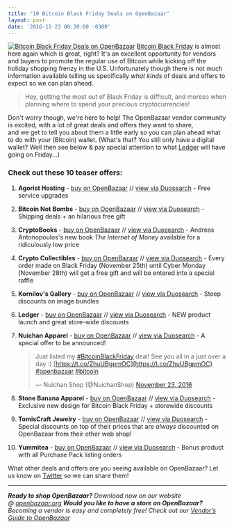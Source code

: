 ```yaml
---
title: "10 Bitcoin Black Friday Deals on OpenBazaar" 
layout: post
date: '2016-11-23 00:30:00 -0300'
---
```

        
[![Bitcoin Black Friday Deals on OpenBazaar](https://blog.openbazaar.org/wp-content/uploads/2016/11/Bitcoin-Black-Friday-Deals1-1024x512.png)](https://blog.openbazaar.org/wp-content/uploads/2016/11/Bitcoin-Black-Friday-Deals1.png) [Bitcoin Black Friday](http://bitcoinblackfriday.com) is almost here again which is great, right? It's an excellent opportunity for vendors and buyers to promote the regular use of Bitcoin while kicking off the holiday shopping frenzy in the U.S. Unfortunately though there is not much information available telling us specifically _what kinds_ of deals and offers to expect so we can plan ahead.

> Hey, getting the most out of Black Friday is difficult, and moreso when planning where to spend your precious cryptocurrencies!

Don't worry though, we're here to help! The OpenBazaar vendor community is excited, with a lot of great deals and offers they want to share, and we get to tell you about them a little early so you can plan ahead what to do with your (Bitcoin) wallet. (What's that? You still only have a digital wallet? Well then see below & pay special attention to what [Ledger](https://duosear.ch/f71cc867c98c171ddbf0d093c3f1046294e81279) will have going on Friday...)

### Check out these 10 teaser offers:

1.  **Agorist Hosting** \- [buy on OpenBazaar](ob://147bee81e5255d20599aacc0f73b2c9914d48efc) // [view via Duosearch](https://duosear.ch/@agoristhosting) \- Free service upgrades
2.  **Bitcoin Not Bombs** \- [buy on OpenBazaar](ob://bd68aeb3e50a2a47676215ea604c737d1d762334) // [view via Duosearch](https://duosear.ch/@bitcoinnotbombs) \- Shipping deals + an hilarious free gift
3.  **CryptoBooks** \- [buy on OpenBazaar](ob://efece349f9830a6d6167c3bbc6ed3ce855277a8f/listing/974a62586f0e48c53b7c19592f9ceb64a4b08e84) // [view via Duosearch](https://duosear.ch/efece349f9830a6d6167c3bbc6ed3ce855277a8f/listing/974a62586f0e48c53b7c19592f9ceb64a4b08e84) \- Andreas Antonopoulos's new book _The Internet of Money_ available for a ridiculously low price
4.  **Crypto Collectibles** \- [buy on OpenBazaar](ob://338cbc37c0293a55c8cef68e790ae270f46e7d18) // [view via Duosearch](https://duosear.ch/@crypto_collectibles) \- Every order made on Black Friday (November 25th) until Cyber Monday (November 28th) will get a free gift and will be entered into a special raffle
5.  **Kornilov's Gallery** \- [buy on OpenBazaar](ob://a677a359a3efc5e88303b47c38d3dcdc98222874) // [view via Duosearch](https://duosear.ch/@kornilov) \- Steep discounts on image bundles
6.  **Ledger** \- [buy on OpenBazaar](ob://f71cc867c98c171ddbf0d093c3f1046294e81279) // [view via Duosearch](https://duosear.ch/f71cc867c98c171ddbf0d093c3f1046294e81279) \- NEW product launch and great store-wide discounts
7.  **Nuichan Apparel** \- [buy on OpenBazaar](ob://f154c6b342d87c1b107ddd1b66c070569d5e8225) // [view via Duosearch](https://duosear.ch/@nuichan) - A special offer to be announced!
    
    > Just listed my [#BitcoinBlackFriday](https://twitter.com/hashtag/BitcoinBlackFriday?src=hash) deal! See you all in a just over a day :) [https://t.co/ZhuUBgpmOC](https://t.co/ZhuUBgpmOC) [#openbazaar](https://twitter.com/hashtag/openbazaar?src=hash) [#bitcoin](https://twitter.com/hashtag/bitcoin?src=hash)
    > 
    > — Nuichan Shop (@NuichanShop) [November 23, 2016](https://twitter.com/NuichanShop/status/801446443110301697)
    
8.  **Stone Banana Apparel** \- [buy on OpenBazaar](ob://2399837001df1701983afee9effee609b1e5fb83) // [view via Duosearch](https://duosear.ch/@stonebanana) \- Exclusive new design for Bitcoin Black Friday + storewide discounts
9.  **TomisCraft Jewelry** \- [buy on OpenBazaar](ob://9f613ab0ddb3f5e099f52eaf837c44db803d1713) // [view via Duosearch](https://duosear.ch/@tomiscraft) \- Special discounts on top of their prices that are _always_ discounted on OpenBazaar from their other web shop!
10.  **Yummitea** \- [buy on OpenBazaar](ob://2a12a8bc8bd7696c7cd52d11c2b4f357a37f941c) // [view via Duosearch](https://duosear.ch/@yummitea) \- Bonus product with all Purchase Pack listing orders

What other deals and offers are you seeing available on OpenBazaar? Let us know on [Twitter](https://twitter.com/openbazaar) so we can share them!

* * *

_**Ready to shop OpenBazaar?** Download now on our website @ [openbazaar.org](https://openbazaar.org/)_ _**Would you like to have a store on OpenBazaar?** Becoming a vendor is easy and completely free! Check out our [Vendor’s Guide to OpenBazaar](https://blog.openbazaar.org/vendors-guide-to-openbazaar/)_